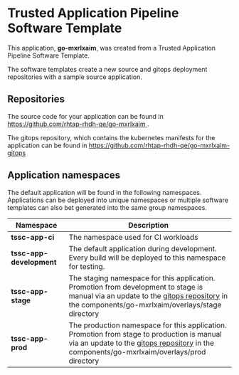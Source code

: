 # Trusted Application Pipeline Software Template

This application, **go-mxrlxaim**, was created from a Trusted Application Pipeline Software Template.

The software templates create a new source and gitops deployment repositories with a sample source application. 

## Repositories

The source code for your application can be found in [https://github.com/rhtap-rhdh-qe/go-mxrlxaim ](https://github.com/rhtap-rhdh-qe/go-mxrlxaim ).
 
The gitops repository, which contains the kubernetes manifests for the application can be found in 
[https://github.com/rhtap-rhdh-qe/go-mxrlxaim-gitops ](https://github.com/rhtap-rhdh-qe/go-mxrlxaim-gitops ) 

## Application namespaces 

The default application will be found in the following namespaces. Applications can be deployed into unique namespaces or multiple software templates can also bet generated into the same group namespaces.  

|  Namespace   |  Description   |  
| -------- | -------- |
| **tssc-app-ci** | The namespace used for CI workloads |
| **tssc-app-development** | The default application during development. Every build will be deployed to this namespace for testing. |
| **tssc-app-stage** | The staging namespace for this application. Promotion from development to stage is manual via an update to the [gitops repository](https://github.com/rhtap-rhdh-qe/go-mxrlxaim-gitops ) in the components/go-mxrlxaim/overlays/stage directory |
| **tssc-app-prod** | The production namespace for this application. Promotion from stage to production is manual via an update to the [gitops repository](https://github.com/rhtap-rhdh-qe/go-mxrlxaim-gitops ) in the components/go-mxrlxaim/overlays/prod directory |